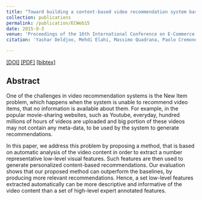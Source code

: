 ```yaml
---
title: "Toward building a content-based video recommendation system based on low-level features"
collection: publications
permalink: /publication/ECWeb15
date: 2015-9-3
venue: 'Proceedings of the 16th International Conference on E-Commerce and Web Technologies'
citation: 'Yashar Deldjoo, Mehdi Elahi, Massimo Quadrana, Paolo Cremonesi<i> Proceedings of the 16th International Conference on E-Commerce and Web Technologies  </i><b>(EC-Web 2015)</b>.'

---
```


[[DOI]](https://link.springer.com/chapter/10.1007/978-3-319-27729-5_4) [[PDF]](https://re.public.polimi.it/retrieve/handle/11311/1006630/227231/YDeldjoo_EcWeb2015.pdf)  [[bibtex]](https://github.com/yasdel/yasdel.github.io/tree/master/_publications/ECWeb15.bib) 



## Abstract

One of the challenges in video recommendation systems is the New Item problem, which happens when the system is unable to recommend video items, that no information is available about them. For example, in the popular movie-sharing websites, such as Youtube, everyday, hundred millions of hours of videos are uploaded and big portion of these videos may not contain any meta-data, to be used by the system to generate recommendations.

In this paper, we address this problem by proposing a method, that is based on automatic analysis of the video content in order to extract a number representative low-level visual features. Such features are then used to generate personalized content-based recommendations. Our evaluation shows that our proposed method can outperform the baselines, by producing more relevant recommendations. Hence, a set low-level features extracted automatically can be more descriptive and informative of the video content than a set of high-level expert annotated features.